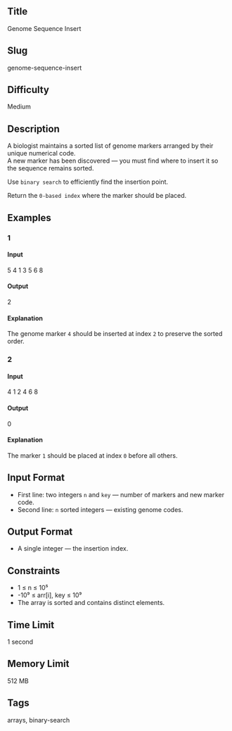 ## Title

Genome Sequence Insert

## Slug

genome-sequence-insert

## Difficulty

Medium

## Description

A biologist maintains a sorted list of genome markers arranged by their unique numerical code.  
A new marker has been discovered — you must find where to insert it so the sequence remains sorted.

Use `binary search` to efficiently find the insertion point.

Return the `0-based index` where the marker should be placed.

## Examples

### 1

#### Input

5 4
1 3 5 6 8

#### Output
2

#### Explanation

The genome marker `4` should be inserted at index `2` to preserve the sorted order.

### 2

#### Input

4 1
2 4 6 8 

#### Output
0

#### Explanation

The marker `1` should be placed at index `0` before all others.

## Input Format  

- First line: two integers `n` and `key` — number of markers and new marker code.  
- Second line: `n` sorted integers — existing genome codes.

## Output Format  

- A single integer — the insertion index.

## Constraints  

- 1 ≤ n ≤ 10⁵  
- -10⁹ ≤ arr[i], key ≤ 10⁹  
- The array is sorted and contains distinct elements.  

## Time Limit

1 second

## Memory Limit

512 MB

## Tags

arrays, binary-search

